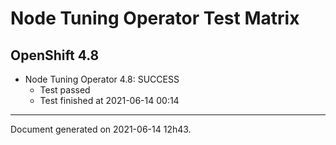 
Node Tuning Operator Test Matrix
================================

OpenShift 4.8
-------------

* Node Tuning Operator 4.8: SUCCESS
  - Test passed
  - Test finished at 2021-06-14 00:14


---
Document generated on 2021-06-14 12h43.
